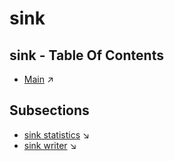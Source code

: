 # sink
## sink - Table Of Contents

  - [Main](index.md) ↗


## Subsections


 - [sink statistics](sink_statistics.md) ↘
 - [sink writer](sink_writer.md) ↘
